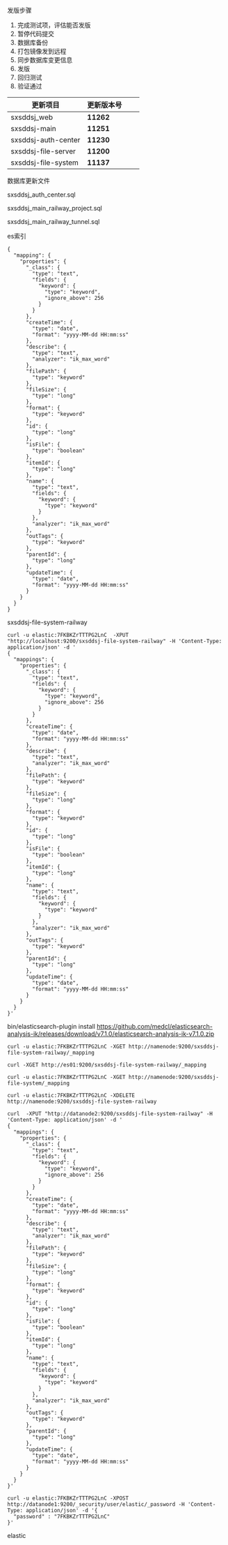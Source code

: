 

发版步骤

 

1. 完成测试项，评估能否发版
2. 暂停代码提交
3. 数据库备份
4. 打包镜像发到远程
5. 同步数据库变更信息
6. 发版
7. 回归测试
8. 验证通过

 

 

| 更新项目            | 更新版本号 |      |      |
| ------------------- | ---------- | ---- | ---- |
| sxsddsj_web         | **11262**  |      |      |
| sxsddsj-main        | **11251**  |      |      |
| sxsddsj-auth-center | **11230**  |      |      |
| sxsddsj-file-server | **11200**  |      |      |
| sxsddsj-file-system | **11137**  |      |      |

 

 

数据库更新文件

sxsddsj_auth_center.sql

sxsddsj_main_railway_project.sql

sxsddsj_main_railway_tunnel.sql



es索引





```
{
  "mapping": {
    "properties": {
      "_class": {
        "type": "text",
        "fields": {
          "keyword": {
            "type": "keyword",
            "ignore_above": 256
          }
        }
      },
      "createTime": {
        "type": "date",
        "format": "yyyy-MM-dd HH:mm:ss"
      },
      "describe": {
        "type": "text",
        "analyzer": "ik_max_word"
      },
      "filePath": {
        "type": "keyword"
      },
      "fileSize": {
        "type": "long"
      },
      "format": {
        "type": "keyword"
      },
      "id": {
        "type": "long"
      },
      "isFile": {
        "type": "boolean"
      },
      "itemId": {
        "type": "long"
      },
      "name": {
        "type": "text",
        "fields": {
          "keyword": {
            "type": "keyword"
          }
        },
        "analyzer": "ik_max_word"
      },
      "outTags": {
        "type": "keyword"
      },
      "parentId": {
        "type": "long"
      },
      "updateTime": {
        "type": "date",
        "format": "yyyy-MM-dd HH:mm:ss"
      }
    }
  }
}
```

  sxsddsj-file-system-railway 





```
curl -u elastic:7FKBKZrTTTPG2LnC  -XPUT "http://localhost:9200/sxsddsj-file-system-railway" -H 'Content-Type: application/json' -d '
{
  "mappings": {
    "properties": {
      "_class": {
        "type": "text",
        "fields": {
          "keyword": {
            "type": "keyword",
            "ignore_above": 256
          }
        }
      },
      "createTime": {
        "type": "date",
        "format": "yyyy-MM-dd HH:mm:ss"
      },
      "describe": {
        "type": "text",
        "analyzer": "ik_max_word"
      },
      "filePath": {
        "type": "keyword"
      },
      "fileSize": {
        "type": "long"
      },
      "format": {
        "type": "keyword"
      },
      "id": {
        "type": "long"
      },
      "isFile": {
        "type": "boolean"
      },
      "itemId": {
        "type": "long"
      },
      "name": {
        "type": "text",
        "fields": {
          "keyword": {
            "type": "keyword"
          }
        },
        "analyzer": "ik_max_word"
      },
      "outTags": {
        "type": "keyword"
      },
      "parentId": {
        "type": "long"
      },
      "updateTime": {
        "type": "date",
        "format": "yyyy-MM-dd HH:mm:ss"
      }
    }
  }
}'

```







bin/elasticsearch-plugin install https://github.com/medcl/elasticsearch-analysis-ik/releases/download/v7.1.0/elasticsearch-analysis-ik-v7.1.0.zip





```
curl -u elastic:7FKBKZrTTTPG2LnC -XGET http://namenode:9200/sxsddsj-file-system-railway/_mapping

```

```
curl -XGET http://es01:9200/sxsddsj-file-system-railway/_mapping

```



```
curl -u elastic:7FKBKZrTTTPG2LnC -XGET http://namenode:9200/sxsddsj-file-system/_mapping

```





```
curl -u elastic:7FKBKZrTTTPG2LnC -XDELETE http://namenode:9200/sxsddsj-file-system-railway

```



```
curl  -XPUT "http://datanode2:9200/sxsddsj-file-system-railway" -H 'Content-Type: application/json' -d '
{
  "mappings": {
    "properties": {
      "_class": {
        "type": "text",
        "fields": {
          "keyword": {
            "type": "keyword",
            "ignore_above": 256
          }
        }
      },
      "createTime": {
        "type": "date",
        "format": "yyyy-MM-dd HH:mm:ss"
      },
      "describe": {
        "type": "text",
        "analyzer": "ik_max_word"
      },
      "filePath": {
        "type": "keyword"
      },
      "fileSize": {
        "type": "long"
      },
      "format": {
        "type": "keyword"
      },
      "id": {
        "type": "long"
      },
      "isFile": {
        "type": "boolean"
      },
      "itemId": {
        "type": "long"
      },
      "name": {
        "type": "text",
        "fields": {
          "keyword": {
            "type": "keyword"
          }
        },
        "analyzer": "ik_max_word"
      },
      "outTags": {
        "type": "keyword"
      },
      "parentId": {
        "type": "long"
      },
      "updateTime": {
        "type": "date",
        "format": "yyyy-MM-dd HH:mm:ss"
      }
    }
  }
}'

```

```
curl -u elastic:7FKBKZrTTTPG2LnC -XPOST http://datanode1:9200/_security/user/elastic/_password -H 'Content-Type: application/json' -d '{
  "password" : "7FKBKZrTTTPG2LnC"
}'

```

elastic